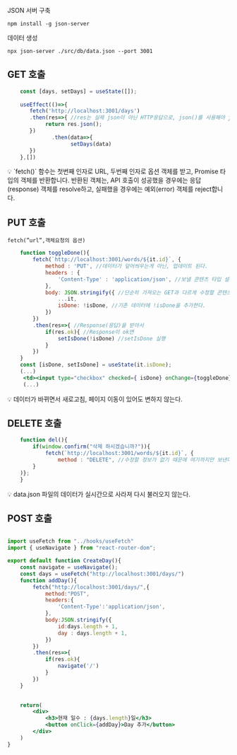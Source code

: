 JSON 서버 구축

`npm install -g json-server`

데이터 생성

`npx json-server ./src/db/data.json --port 3001`

## GET 호출

```jsx
    const [days, setDays] = useState([]);
        
    useEffect(()=>{
       fetch('http://localhost:3001/days')
       .then(res=>{ //res는 실제 json이 아닌 HTTP응답으로, json()를 사용해야 json으로 변환되고 Promise를 반환한다.
            return res.json();
       })
              .then(data=>{
			        setDays(data)
       })
    },[])
```

<aside>
💡 `fetch()` 함수는 첫번째 인자로 URL, 두번째 인자로 옵션 객체를 받고, Promise 타입의 객체를 반환합니다. 반환된 객체는, API 호출이 성공했을 경우에는 응답(response) 객체를 resolve하고, 실패했을 경우에는 예외(error) 객체를 reject합니다.

</aside>

## PUT 호출
`fetch(”url”,객체요청의 옵션)`

```jsx
    function toggleDone(){ 
        fetch(`http://localhost:3001/words/${it.id}`, {
            method : 'PUT', //데이터가 덮어씌우는게 아닌, 업데이트 된다. 
            headers : {
                'Content-Type' : 'application/json', //보낼 콘텐츠 타입 설정
            },
            body: JSON.stringify({ //단순히 가져오는 GET과 다르게 수정할 콘텐츠를 싣는다. 
                ...it,
                isDone: !isDone, //기존 데이터에 !isDone을 추가한다.
            })
        })
        .then(res=>{ //Response(응답)을 받아서
            if(res.ok){ //Response이 ok면
                setIsDone(!isDone) //setIsDone 실행
            }
        })
    } 
    const [isDone, setIsDone] = useState(it.isDone);
    (...)
     <td><input type="checkbox" checked={ isDone} onChange={toggleDone}/></td>
     (...)
```

<aside>
💡 데이터가 바뀌면서 새로고침, 페이지 이동이 있어도 변하지 않는다.

</aside>

## DELETE 호출
```jsx
    function del(){
        if(window.confirm("삭제 하시겠습니까?")){
            fetch(`http://localhost:3001/words/${it.id}`, {
                method : "DELETE", //수정할 정보가 없기 때문에 여기까지만 보낸다.
        }
    )};
    }
```
<aside>
💡 data.json 파일의 데이터가 실시간으로 사라져 다시 불러오지 않는다.

</aside>

## POST 호출
```jsx

import useFetch from "../hooks/useFetch"
import { useNavigate } from "react-router-dom";

export default function CreateDay(){
    const navigate = useNavigate();
    const days = useFetch("http://localhost:3001/days/")
    function addDay(){
        fetch("http://localhost:3001/days/",{
            method:"POST",
            headers:{
                'Content-Type':'application/json',
            },
            body:JSON.stringify({
                id:days.length + 1,
                day : days.length + 1,
            })
        })
        .then(res=>{
            if(res.ok){
                navigate('/')
            }
        })
    }
 

    return(
        <div>
            <h3>현재 일수 : {days.length}일</h3>
            <button onClick={addDay}>Day 추가</button>
        </div>
    )
}
```
